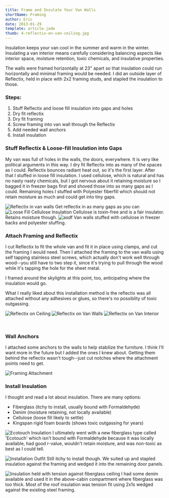 ```yaml
---
title: Frame and Insulate Your Van Walls
shortName: Framing
author: Eric
date: 2013-01-29
template: article.jade
thumb: 4-reflectix-on-van-ceiling.jpg
---
```


Insulation keeps your van cool in the summer and warm in the winter. Insulating a van interior means carefully considering balancing aspects like interior space, moisture retention, toxic chemicals, and insulative properties.

<span class="more"></span>

The walls were framed horizontally at 23" apart so that insulation could run horizontally and minimal framing would be needed. I did an outside layer of Reflectix, held in place with 2x2 framing studs, and stapled the insulation to those.

### Steps:

  1. Stuff Reflectix and loose fill insulation into gaps and holes
  2. Dry fit reflectix
  3. Dry fit framing
  4. Screw framing into van wall through the Reflectix
  5. Add needed wall anchors
  6. Install insulation

### Stuff Reflectix & Loose-fill Insulation into Gaps

My van was full of holes in the walls, the doors, everywhere. It is very like political arguments in this way. I dry fit Reflectix into as many of the spaces as I could. Reflectix bounces radiant heat out, so it's the first layer. After that I stuffed in loose fill insulation. I used cellulose, which is natural and has no nasty nasty chemicals, but I got nervous about it retaining moisture so I bagged it in freezer bags first and shoved those into as many gaps as I could. Remaining holes I stuffed with Polyester fiberfill which should not retain moisture as much and could get into tiny gaps.

![Reflectix in van walls](1-reflectix-in-walls.jpg)
Get reflectix in as many gaps as you can
![Loose Fill Cellulose Insulation](2-loose-fill.jpg)
Cellulose is toxin-free and is a fair insulator. Retains moisture though.
![asdf](3-van-walls-stuffed.jpg)
Van walls stuffed with cellulose in freezer backs and polyester stuffing.


### Attach Framing and Reflectix

I cut Reflectix to fit the whole van and fit it in place using clamps, and cut the framing I would need. Then I attached the framing to the van walls using self tapping stainless steel screws, which actually don't work well through wood--you still have to two step it, since it's trying to pull through the wood while it's tapping the hole for the sheet metal.

I framed around the skylights at this point, too, anticipating where the insulation would go.

What I really liked about this installation method is the reflectix was all attached without any adhesives or glues, so there's no possiblity of toxic outgassing.

![Reflectix on Ceiling](4-reflectix-on-van-ceiling.jpg)
![Reflectix on Van Walls](5-reflectix-on-van-walls.jpg)
![Reflectix on Van Interior](6-reflectix-in-van-interior.jpg)

 

### Wall Anchors

I attached some anchors to the walls to help stabilize the furniture. I think I'll want more in the future but I added the ones I knew about. Getting them behind the reflectix wasn't tough--just cut notches where the attachment points need to get.

![Framing Attachment](7-framing-attachment-behind-reflectix.jpg)


### Install Insulation

I thought and read a lot about insulation. There are many options:

  * Fiberglass (itchy to install, usually bound with Formaldehyde)
  * Denim (moisture retaining, not locally available)
  * Cellulose (loose fill likely to settle)
  * Kingspan rigid foam boards (shows toxic outgassing for years)

![Ecotouch Insulation](9-insulation-product.jpg)
I ultimately went with a new fiberglass type called 'Ecotouch' which isn't bound with Formaldehyde because it was locally available, had good r-value, wouldn't retain moisture, and was non-toxic as best as I could tell.

![Installation Outfit](8-me-installing-van-insulation.jpg)
Still itchy to install though. We suited up and stapled insulation against the framing and wedged it into the remaining door panels.

![Insulation held with tension against fiberglass ceiling](10-hold-insulation-against-ceiling.jpg)
I had some denim available and used it in the above-cabin compartment where fiberglass was too thick. Most of the roof insulation was tension fit using 2x1s wedged against the existing steel framing.
